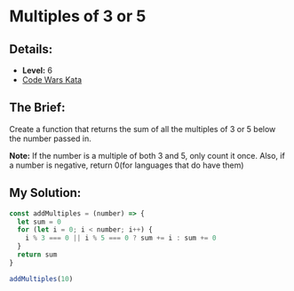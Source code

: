 # Multiples of 3 or 5

## Details:
* <b>Level:</b> 6
* [Code Wars Kata](https://www.codewars.com/kata/514b92a657cdc65150000006/javascript)

## The Brief:
Create a function that returns the sum of all the multiples of 3 or 5 below the number passed in.

<b>Note:</b> If the number is a multiple of both 3 and 5, only count it once. Also, if a number is negative, return 0(for languages that do have them)

## My Solution:
```javascript
const addMultiples = (number) => {
  let sum = 0
  for (let i = 0; i < number; i++) {
    i % 3 === 0 || i % 5 === 0 ? sum += i : sum += 0
  }
  return sum
}

addMultiples(10)
```

